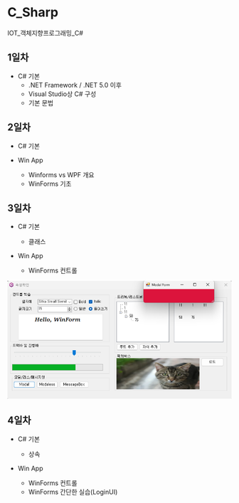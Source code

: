 # C_Sharp
IOT_객체지향프로그래밍_C#

## 1일차
- C# 기본
  - .NET Framework / .NET 5.0 이후
  - Visual Studio상 C# 구성
  - 기본 문법

## 2일차
- C# 기본

- Win App
  - Winforms vs WPF 개요
  - WinForms 기초

## 3일차
- C# 기본
  - 클래스

- Win App
  - WinForms 컨트롤
  
![실행화면](https://raw.githubusercontent.com/OHYUNBEOM/C_Sharp/main/images/0406wpf.png)

## 4일차
- C# 기본
  - 상속

- Win App
  - WinForms 컨트롤
  - WinForms 간단한 실습(LoginUI)
